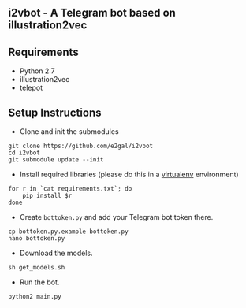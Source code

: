 i2vbot - A Telegram bot based on illustration2vec
-----

## Requirements
- Python 2.7
- illustration2vec
- telepot

## Setup Instructions
- Clone and init the submodules
```
git clone https://github.com/e2gal/i2vbot
cd i2vbot
git submodule update --init
```

- Install required libraries (please do this in a
  [virtualenv](https://virtualenv.pypa.io/en/stable/) environment)
```
for r in `cat requirements.txt`; do
    pip install $r
done
```

- Create `bottoken.py` and add your Telegram bot token there.
```
cp bottoken.py.example bottoken.py
nano bottoken.py
```

- Download the models.
```
sh get_models.sh
```

- Run the bot.
```
python2 main.py
```

